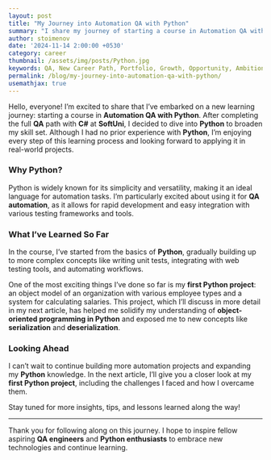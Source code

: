 ```yaml
---
layout: post
title: "My Journey into Automation QA with Python"
summary: "I share my journey of starting a course in Automation QA with Python. After completing the full QA path with C# at SoftUni, I decided to learn Python to expand my skill set. So far, I’ve been enjoying the learning process, starting with Python basics and progressing to more advanced topics. In my next article, I'll dive deeper into my first Python project, which involves building an object model of an organization and automating employee salary calculations. Stay tuned for more insights on my learning journey!"
author: stoimenov
date: '2024-11-14 2:00:00 +0530'
category: career
thumbnail: /assets/img/posts/Python.jpg
keywords: QA, New Career Path, Portfolio, Growth, Opportunity, Ambitions, Technology, QA Projects, Python
permalink: /blog/my-journey-into-automation-qa-with-python/
usemathjax: true
---
```


Hello, everyone! I’m excited to share that I’ve embarked on a new learning journey: starting a course in **Automation QA with Python**. After completing the full **QA** path with **C#** at **SoftUni**, I decided to dive into **Python** to broaden my skill set. Although I had no prior experience with **Python**, I’m enjoying every step of this learning process and looking forward to applying it in real-world projects.

### Why Python?

Python is widely known for its simplicity and versatility, making it an ideal language for automation tasks. I’m particularly excited about using it for **QA automation**, as it allows for rapid development and easy integration with various testing frameworks and tools. 

### What I’ve Learned So Far

In the course, I’ve started from the basics of **Python**, gradually building up to more complex concepts like writing unit tests, integrating with web testing tools, and automating workflows. 

One of the most exciting things I’ve done so far is my **first Python project**: an object model of an organization with various employee types and a system for calculating salaries. This project, which I’ll discuss in more detail in my next article, has helped me solidify my understanding of **object-oriented programming in Python** and exposed me to new concepts like **serialization** and **deserialization**.

### Looking Ahead

I can’t wait to continue building more automation projects and expanding my **Python** knowledge. In the next article, I’ll give you a closer look at my **first Python project**, including the challenges I faced and how I overcame them. 

Stay tuned for more insights, tips, and lessons learned along the way!

---

Thank you for following along on this journey. I hope to inspire fellow aspiring **QA engineers** and **Python enthusiasts** to embrace new technologies and continue learning. 
